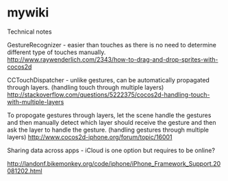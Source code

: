 mywiki
======

Technical notes

GestureRecognizer - easier than touches as there is no need to determine different type of touches manually.
http://www.raywenderlich.com/2343/how-to-drag-and-drop-sprites-with-cocos2d

CCTouchDispatcher - unlike gestures, can be automatically propagated through layers.
(handling touch through multiple layers)
http://stackoverflow.com/questions/5222375/cocos2d-handling-touch-with-multiple-layers


To propogate gestures through layers, let the scene handle the gestures and then manually detect which layer should receive the gesture and then ask the layer to handle the gesture.
(handling gestures through multiple layers)
http://www.cocos2d-iphone.org/forum/topic/16001

Sharing data across apps - iCloud is one option but requires to be online?

http://landonf.bikemonkey.org/code/iphone/iPhone_Framework_Support.20081202.html





